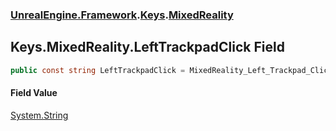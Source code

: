 ### [UnrealEngine.Framework](UnrealEngine_Framework.md 'UnrealEngine.Framework').[Keys](Keys.md 'UnrealEngine.Framework.Keys').[MixedReality](Keys_MixedReality.md 'UnrealEngine.Framework.Keys.MixedReality')
## Keys.MixedReality.LeftTrackpadClick Field
```csharp
public const string LeftTrackpadClick = MixedReality_Left_Trackpad_Click;
```
#### Field Value
[System.String](https://docs.microsoft.com/en-us/dotnet/api/System.String 'System.String')
